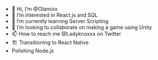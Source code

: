 - 👋 Hi, I’m @Olamixx
- 👀 I’m interested in React.js and SQL
- 🌱 I’m currently learning Server Scripting
- 💞️ I’m looking to collaborate on making a game using Unity 
- 📫 How to reach me @Ladyknoxxx on Twitter 
- 🏗️ Transitioning to React Native 
- Polishing Node.js

<!---
Olamixx/Olamixx is a ✨ special ✨ repository because its `README.md` (this file) appears on your GitHub profile.
You can click the Preview link to take a look at your changes.
--->
